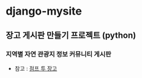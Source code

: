 # django-mysite
## 장고 게시판 만들기 프로젝트 (python)
### 지역별 자연 관광지 정보 커뮤니티 게시판

* 참고 : [점프 투 장고](https://wikidocs.net/book/4223)
